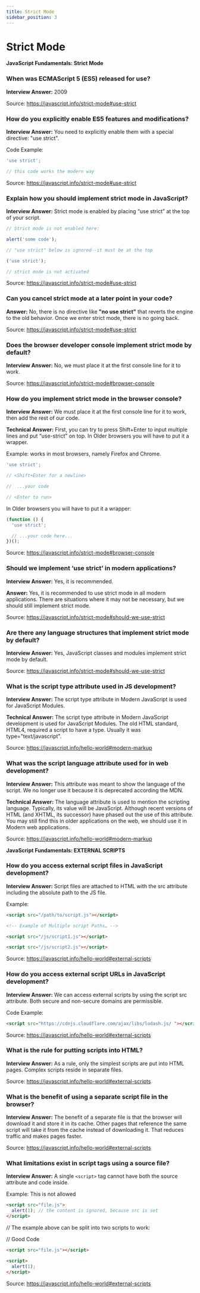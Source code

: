 ```yaml
---
title: Strict Mode
sidebar_position: 3
---
```


# Strict Mode

**JavaScript Fundamentals: Strict Mode**

<head>
  <title>Strict Mode - JavaScript Frontend Interview Questions & Answers</title>
  <meta charSet="utf-8" />
</head>

### When was ECMAScript 5 (ES5) released for use?

**Interview Answer:** 2009

Source: <https://javascript.info/strict-mode#use-strict>

### How do you explicitly enable ES5 features and modifications?

**Interview Answer:** You need to explicitly enable them with a special directive: "use strict".

Code Example:

```js
'use strict';

// this code works the modern way
```

Source: <https://javascript.info/strict-mode#use-strict>

### Explain how you should implement strict mode in JavaScript?

**Interview Answer:** Strict mode is enabled by placing “use strict” at the top of your script.

```js
// Strict mode is not enabled here:

alert('some code');

// "use strict" below is ignored--it must be at the top

('use strict');

// strict mode is not activated
```

Source: <https://javascript.info/strict-mode#use-strict>

### Can you cancel strict mode at a later point in your code?

**Answer:** No, there is no directive like **"no use strict"** that reverts the engine to the old behavior. Once we enter strict mode, there is no going back.

Source: <https://javascript.info/strict-mode#use-strict>

### Does the browser developer console implement strict mode by default?

**Interview Answer:** No, we must place it at the first console line for it to work.

Source: <https://javascript.info/strict-mode#browser-console>

### How do you implement strict mode in the browser console?

**Interview Answer:** We must place it at the first console line for it to work, then add the rest of our code.

**Technical Answer:** First, you can try to press Shift+Enter to input multiple lines and put “use-strict” on top. In Older browsers you will have to put it a wrapper.

Example: works in most browsers, namely Firefox and Chrome.

```js
'use strict';

// <Shift+Enter for a newline>

//  ...your code

// <Enter to run>
```

In Older browsers you will have to put it a wrapper:

```js
(function () {
  'use strict';

  // ...your code here...
})();
```

Source: <https://javascript.info/strict-mode#browser-console>

### Should we implement ‘use strict’ in modern applications?

**Interview Answer:** Yes, it is recommended.

**Answer:** Yes, it is recommended to use strict mode in all modern applications. There are situations where it may not be necessary, but we should still implement strict mode.

Source: <https://javascript.info/strict-mode#should-we-use-strict>

### Are there any language structures that implement strict mode by default?

**Interview Answer:** Yes, JavaScript classes and modules implement strict mode by default.

Source: <https://javascript.info/strict-mode#should-we-use-strict>

### What is the script type attribute used in JS development?

**Interview Answer:** The script type attribute in Modern JavaScript is used for JavaScript Modules.

**Technical Answer:** The script type attribute in Modern JavaScript development is used for JavaScript Modules. The old HTML standard, HTML4, required a script to have a type. Usually it was type="text/javascript".

Source: <https://javascript.info/hello-world#modern-markup>

### What was the script language attribute used for in web development?

**Interview Answer:** This attribute was meant to show the language of the script. We no longer use it because it is deprecated according the MDN.

**Technical Answer:** The language attribute is used to mention the scripting language. Typically, its value will be JavaScript. Although recent versions of HTML (and XHTML, its successor) have phased out the use of this attribute. You may still find this in older applications on the web, we should use it in Modern web applications.

Source: <https://javascript.info/hello-world#modern-markup>

**JavaScript Fundamentals: EXTERNAL SCRIPTS**

### How do you access external script files in JavaScript development?

**Interview Answer:** Script files are attached to HTML with the src attribute including the absolute path to the JS file.

Example:

```html
<script src="/path/to/script.js"></script>

<!-- Example of Multiple script Paths… -->

<script src="/js/script1.js"></script>

<script src="/js/script2.js"></script>
```

Source: <https://javascript.info/hello-world#external-scripts>

### How do you access external script URLs in JavaScript development?

**Interview Answer:** We can access external scripts by using the script src attribute. Both secure and non-secure domains are permissible.

Code Example:

```html
<script src="https://cdnjs.cloudflare.com/ajax/libs/lodash.js/ "></script>
```

Source: <https://javascript.info/hello-world#external-scripts>

### What is the rule for putting scripts into HTML?

**Interview Answer:** As a rule, only the simplest scripts are put into HTML pages. Complex scripts reside in separate files.

Source: <https://javascript.info/hello-world#external-scripts>

### What is the benefit of using a separate script file in the browser?

**Interview Answer:** The benefit of a separate file is that the browser will download it and store it in its cache. Other pages that reference the same script will take it from the cache instead of downloading it. That reduces traffic and makes pages faster.

Source: <https://javascript.info/hello-world#external-scripts>

### What limitations exist in script tags using a source file?

**Interview Answer:** A single `<script>` tag cannot have both the source attribute and code inside.

Example: This is not allowed

<!-- Bad Code -->

```html
<script src="file.js">
  alert(1); // the content is ignored, because src is set
</script>
```

// The example above can be split into two scripts to work:

// Good Code

```html
<script src="file.js"></script>

<script>
  alert(1);
</script>
```

Source: <https://javascript.info/hello-world#external-scripts>
